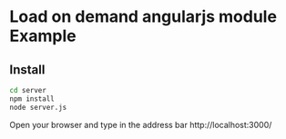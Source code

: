 Load on demand angularjs module Example
=======================================

Install
-------

```bash
cd server
npm install
node server.js
```

Open your browser and type in the address bar http://localhost:3000/


